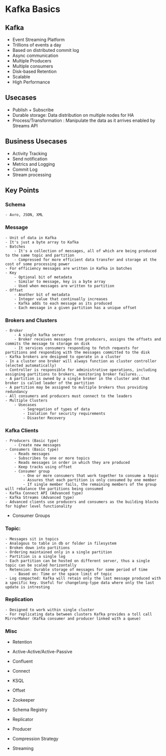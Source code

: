 # Kafka Basics

## Kafka
 - Event Streaming Platform
 - Trillions of events a day
 - Based on distributed commit log
 - Async communication
 - Multiple Producers
 - Multiple consumers
 - Disk-based Retention
 - Scalable
 - High Performance

## Usecases
 - Publish + Subscribe
 - Durable storage: Data distribution on multiple nodes for HA
 - Process/Transformation : Manipulate the data as it arrives enabled by Streams API

 ## Business Usecases
 - Activity Tracking
 - Send notification
 - Metrics and Logging
 - Commit Log
 - Stream processing

## Key Points
 
 ### Schema
 	- Avro, JSON, XML
 
 ### Message
 	- Unit of data in Kafka
 	- It's just a byte array to Kafka
 	- Batches
 		- It's a collection of messages, all of which are being produced to the same topic and partition
 		- Compressed for more efficient data transfer and storage at the cost of some processing power
 	- For efficiency messages are written in Kafka in batches
 	- Key
 		- Optional bit of metadata
 		- Similar to message, key is a byte array
 		- Used when messages are written to partition
    - Offset
        - Another bit of metadata
        - Integer value that continually increases
        - Kafka adds to each message as its produced
        - Each message in a given partition has a unique offset
 
 ### Brokers and Clusters
    - Broker
        - A single kafka server
        - Broker receives messages from producers, assigns the offsets and commits the message to storage on disk
        - It services consumers responding to fetch requests for partitions and responding with the messages committed to the disk
    - Kafka brokers are designed to operate in a cluster
    - In a cluster one broker will always function as cluster controller (elected automatically)
    - Controller is responsible for administrative operations, including assigning partitions to brokers, monitoring broker failures...
    - A partition is owned by a single broker in the cluster and that broker is called leader of the partition 
    - A partition may be assigned to multiple brokers thus providing redundancy
    - All consumers and producers must connect to the leaders
    - Multiple Clusters
        - Usecases
            - Segregation of types of data
            - Isolation for security requirements
            - Disaster Recovery

 ### Kafka Clients
 	- Producers (Basic type)
 		- Create new messages
 	- Consumers (Basic type)
 	 	- Reads messages
 	 	- Subscribes to one or more topics
 	 	- Reads messages in order in which they are produced
 	 	- Keep tracks using offset
 	 	- Consumer group
            - One or more consumers that work together to consume a topic
            - Assures that each partition is only consumed by one member
            - If single member fails, the remaining members of the group will rebalance the partitions being consumed
 	- Kafka Connect API (Advanced type)
 	- Kafka Streams (Advanced type)
 	- Advanced clients use producers and consumers as the building blocks for higher level functionality

 - Consumer Groups
 
 ### Topic:
 	- Messages sit in topics
 	- Analogous to table in db or folder in filesystem
 	- Broken down into partitions
 	- Ordering maintained only in a single partition
 	- Partition is a single log
 	- Each partition can be hosted on different server, thus a single topic can be scaled horizontally
    - Retension: Durable storage of messages for some period of time
        - Based on: Time or the space limit of topic
    - Log compacted: Kafka will retain only the last message produced with a specific key. Useful for changelong-type data where only the last update is intresting

 ### Replication
    - Designed to work within single cluster
    - For replicating data between clusters Kafka provides a toll call MirrorMaker (Kafka consumer and producer linked with a queue)

### Misc
 - Retention
 
 - Active-Active/Active-Passive
 - Confluent
 - Connect
 - KSQL
 - Offset
 - Zookeeper
 - Schema Registry
 - Replicator
 - Producer
 - Compression Strategy
 - Streaming
